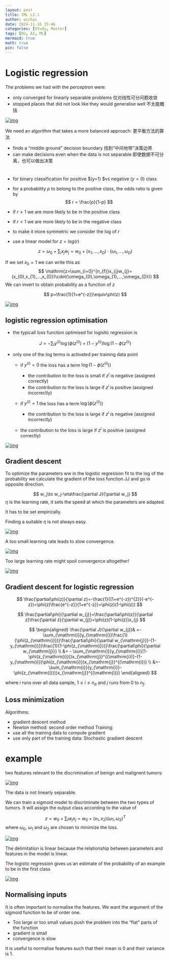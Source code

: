 ```yaml
---
layout: post
title: IML L2.1
author: wichai
date: 2024-11-16 15:46 
categories: [Study, Master]
tags: [DU, AI, ML]
mermaid: true
math: true
pin: false
---
```

# Logistic regression

The problems we had with the perceptron were:

- only converged for linearly separable problems 仅对线性可分问题收敛
- stopped places that did not look like they would generalise well 不太能概括

[![img](https://miscada-ml-2324.notes.dmaitre.phyip3.dur.ac.uk/assets/lecture-2-logistic-regression/logistic-regression_files/perc_final.png)](https://miscada-ml-2324.notes.dmaitre.phyip3.dur.ac.uk/assets/lecture-2-logistic-regression/logistic-regression_files/perc_final.png)

We need an algorithm that takes a more balanced approach: 更平衡方法的算法

- finds a “middle ground” decision boundary 找到“中间地带”决策边界
- can make decisions even when the data is not separable
  即使数据不可分离，也可以做出决策

# 

- for binary classification for positive $(y=1) $vs negative $(y=0)$ class

- for a probability $p$ to belong to the positive class, the odds ratio is given by
  $$
  r = \frac{p}{1-p}
  $$

- if $r>1$ we are more likely to be in the positive class

- if $r<1$ we are more likely to be in the negative class

- to make it more symmetric we consider the log of $r$

- use a linear model for $z = log(r)$

$$
z=\omega_{0}+\sum_{i}x_{j}w_{j}=w_{0}+(x_{1},...,x_{D})\cdot(\omega_{1},...,\omega_{D})
$$

If we set $x_0=1$ we can write this as
$$
\mathrm{z=\sum_{i=0}^{n_{f}}x_{j}w_{j}=(x_{0},x_{1},...,x_{D})\cdot(\omega_{0},\omega_{1},...,\omega_{D})}
$$
We can invert to obtain probability as a function of $z$

$$
p=\frac{1}{1+e^{-z}}\equiv\phi(z)
$$


[![img](https://miscada-ml-2324.notes.dmaitre.phyip3.dur.ac.uk/assets/lecture-2-logistic-regression/logistic-regression_files/sigmoid.png)](https://miscada-ml-2324.notes.dmaitre.phyip3.dur.ac.uk/assets/lecture-2-logistic-regression/logistic-regression_files/sigmoid.png)

## logistic regression optimisation

- the typicall loss function optimised for logistic regression is

$$
J=-\sum_{\mathrm{i}}y^{(\mathrm{i})}\log(\phi(z^{(\mathrm{i})})+(1-y^{(\mathrm{i})})\log(1-\phi(z^{(\mathrm{i})})
$$



- only one of the log terms is activated per training data point

  - if $y^{(i)}=0$ the loss has a term $\log(1-\phi(z^{(\mathrm{i})}))$

    - the contribution to the loss is small if $z^{i}$ is negative (assigned correctly)
    - the contribution to the loss is large if $z^{i}$ is positive (assigned incorrectly)
    
  - if $y^{(i)}=1$ the loss has a term $\log(\phi(z^{(\mathrm{i})}))$
  
    - the contribution to the loss is large if $z^{i}$ is negative (assigned incorrectly)
  - the contribution to the loss is large if $z^{i}$ is positive (assigned correctly)

[![img](https://miscada-ml-2324.notes.dmaitre.phyip3.dur.ac.uk/assets/lecture-2-logistic-regression/logistic-regression_files/irisRegions.png)](https://miscada-ml-2324.notes.dmaitre.phyip3.dur.ac.uk/assets/lecture-2-logistic-regression/logistic-regression_files/irisRegions.png)

## Gradient descent

To optimize the parameters ww in the logistic regression fit to the log of the probability we calculate the gradient of the loss function JJ and go in opposite direction.

$$
w_j\to w_j-\eta\frac{\partial J}{\partial w_j}
$$
$\eta$ is the learning rate, it sets the speed at which the parameters are adapted.

It has to be set empirically.

Finding a suitable $\eta$ is not always easy.

[![img](https://miscada-ml-2324.notes.dmaitre.phyip3.dur.ac.uk/assets/lecture-2-logistic-regression/logistic-regression_files/etaRight.png)](https://miscada-ml-2324.notes.dmaitre.phyip3.dur.ac.uk/assets/lecture-2-logistic-regression/logistic-regression_files/etaRight.png)

A too small learning rate leads to slow convergence.

[![img](https://miscada-ml-2324.notes.dmaitre.phyip3.dur.ac.uk/assets/lecture-2-logistic-regression/logistic-regression_files/etaTooSmall.png)](https://miscada-ml-2324.notes.dmaitre.phyip3.dur.ac.uk/assets/lecture-2-logistic-regression/logistic-regression_files/etaTooSmall.png)

Too large learning rate might spoil convergence altogether!

[<img src="https://miscada-ml-2324.notes.dmaitre.phyip3.dur.ac.uk/assets/lecture-2-logistic-regression/logistic-regression_files/etaTooLarge.png" alt="img" />](https://miscada-ml-2324.notes.dmaitre.phyip3.dur.ac.uk/assets/lecture-2-logistic-regression/logistic-regression_files/etaTooLarge.png)

## Gradient descent for logistic regression

$$
\frac{\partial\phi(z)}{\partial z}=-\frac{1}{(1+e^{-z})^{2}}(-e^{-z})=\phi(z)\frac{e^{-z}}{1+e^{-z}}=\phi(z)(1-\phi(z))
$$

$$
\frac{\partial\phi}{\partial w_{j}}=\frac{\partial\phi(z)}{\partial z}\frac{\partial z}{\partial w_{j}}=\phi(z)(1-\phi(z))x_{j}
$$

$$
\begin{aligned}
\frac{\partial J}{\partial w_{j}}& =-\sum_{\mathrm{i}}y_{\mathrm{i}}\frac{1}{\phi(z_{\mathrm{i}})}\frac{\partial\phi}{\partial w_{\mathrm{j}}}-(1-y_{\mathrm{i}})\frac{1}{1-\phi(z_{\mathrm{i}})}\frac{\partial\phi}{\partial w_{\mathrm{j}}} \\
&= - \sum_{\mathrm{i}}y_{\mathrm{i}}(1-\phi(z_{\mathrm{i}}))x_{\mathrm{j}}^{(\mathrm{i})}-(1-y_{\mathrm{i}})\phi(z_{\mathrm{i}})x_{\mathrm{j}}^{(\mathrm{i})} \\
&=-\sum_{\mathrm{i}}(y_{\mathrm{i}}-\phi(z_{\mathrm{i}}))x_{\mathrm{j}}^{(\mathrm{i})}
\end{aligned}
$$

where $i$ runs over all data sample, $1\leq\mathrm{i}\leq n_{\mathrm{d}}$ and $j$ runs from 0 to $n_f$.

## Loss minimization

Algorithms:

- gradient descent method
- Newton method: second order method Training:
- use all the training data to compute gradient
- use only part of the training data: Stochastic gradient descent

# example

two features relevant to the discrimination of benign and malignent tumors:

[![img](https://miscada-ml-2324.notes.dmaitre.phyip3.dur.ac.uk/assets/lecture-2-logistic-regression/logistic-regression_files/cancer.png)](https://miscada-ml-2324.notes.dmaitre.phyip3.dur.ac.uk/assets/lecture-2-logistic-regression/logistic-regression_files/cancer.png)

The data is not linearly separable.

We can train a sigmoid model to discriminate between the two types of tumors. It will assign the output class according to the value of

$$
z=w_{0}+\sum_{i}w_{j}x_{j}=w_{0}+(x_{1},x_{2})(\omega_{1},\omega_{2})^{T}
$$
where $\omega_0$, $\omega_1$ and $\omega_2$ are chosen to minimize the loss.

[![img](https://miscada-ml-2324.notes.dmaitre.phyip3.dur.ac.uk/assets/lecture-2-logistic-regression/logistic-regression_files/cancerRegions.png)](https://miscada-ml-2324.notes.dmaitre.phyip3.dur.ac.uk/assets/lecture-2-logistic-regression/logistic-regression_files/cancerRegions.png)

The delimitation is linear because the relationship between parameters and features in the model is linear.

The logistic regression gives us an estimate of the probability of an example to be in the first class

[![img](https://miscada-ml-2324.notes.dmaitre.phyip3.dur.ac.uk/assets/lecture-2-logistic-regression/logistic-regression_files/probabilitymap.png)](https://miscada-ml-2324.notes.dmaitre.phyip3.dur.ac.uk/assets/lecture-2-logistic-regression/logistic-regression_files/probabilitymap.png)

## Normalising inputs

It is often important to normalise the features. We want the argument of the sigmoid function to be of order one.

- Too large or too small values push the problem into the “flat” parts of the function
- gradient is small
- convergence is slow

It is useful to normalise features such that their mean is 0 and their variance is 1.